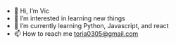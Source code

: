- 👋 Hi, I’m Vic
- 👀 I’m interested in learning new things
- 🌱 I’m currently learning Python, Javascript, and react
- 📫 How to reach me toria0305@gmail.com

<!---
toria0305/toria0305 is a ✨ special ✨ repository because its `README.md` (this file) appears on your GitHub profile.
You can click the Preview link to take a look at your changes.
--->
